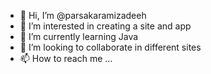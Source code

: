 - 👋 Hi, I’m @parsakaramizadeeh
- 👀 I’m interested in creating a site and app
- 🌱 I’m currently learning Java
- 💞️ I’m looking to collaborate in different sites
- 📫 How to reach me ...

<!---
parsakaramizadeeh/parsakaramizadeeh is a ✨ special ✨ repository because its `README.md` (this file) appears on your GitHub profile.
You can click the Preview link to take a look at your changes.
--->
